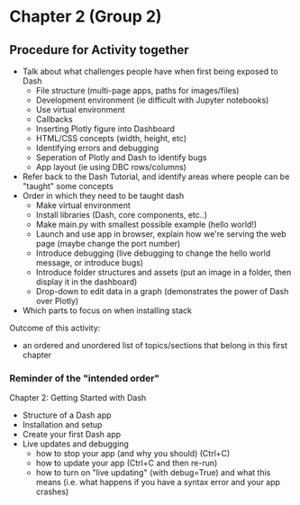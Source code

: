 # Chapter 2 (Group 2)

## Procedure for Activity together

- Talk about what challenges people have when first being exposed to Dash
    - File structure (multi-page apps, paths for images/files)
    - Development environment (ie difficult with Jupyter notebooks)
    - Use virtual environment
    - Callbacks
    - Inserting Plotly figure into Dashboard
    - HTML/CSS concepts (width, height, etc)
    - Identifying errors and debugging
    - Seperation of Plotly and Dash to identify bugs
    - App layout (ie using DBC rows/columns)
- Refer back to the Dash Tutorial, and identify areas where people can be "taught" some concepts 
- Order in which they need to be taught dash
    - Make virtual environment
    - Install libraries (Dash, core components, etc..)
    - Make main.py with smallest possible example (hello world!)
    - Launch and use app in browser, explain how we're serving the web page (maybe change the port number)
    - Introduce debugging (live debugging to change the hello world message, or introduce bugs)
    - Introduce folder structures and assets (put an image in a folder, then display it in the dashboard)
    - Drop-down to edit data in a graph (demonstrates the power of Dash over Plotly)
- Which parts to focus on when installing stack

Outcome of this activity:

- an ordered and unordered list of topics/sections that belong in this first chapter

### Reminder of the "intended order"

Chapter 2: Getting Started with Dash

- Structure of a Dash app
- Installation and setup
- Create your first Dash app
- Live updates and debugging
  - how to stop your app (and why you should) (Ctrl+C)
  - how to update your app (Ctrl+C and then re-run)
  - how to turn on "live updating" (with debug=True) and what this means (i.e. what happens if you have a syntax error and your app crashes)
